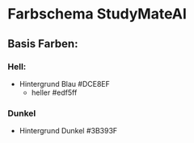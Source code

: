 # Farbschema StudyMateAI

## Basis Farben:
### Hell:
- Hintergrund Blau #DCE8EF
  - heller #edf5ff

### Dunkel
- Hintergrund Dunkel #3B393F